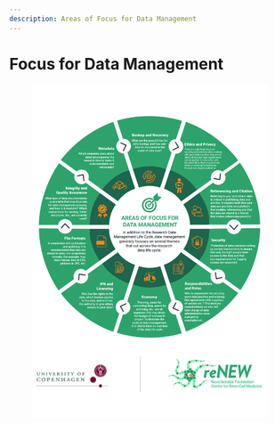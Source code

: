 ```yaml
---
description: Areas of Focus for Data Management
---
```


# Focus for Data Management

<figure><img src="../.gitbook/assets/Areas of Data Management.jpeg" alt=""><figcaption></figcaption></figure>
